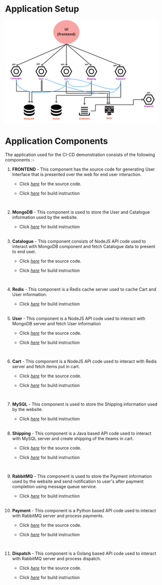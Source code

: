 # Application Setup

![Alt text](App-components.png)

# Application Components

The application used for the CI-CD demonstration consists of the following components :-

1. **FRONTEND** - This component has the source code for generating User Interface that is presented over the web for end user interaction.

    - Click [_here_](./frontend) for the source code.

    - Click [_here_](../Build) for build instruction
    
    </br>

2. **MongoDB** - This component is used to store the User and Catalogue information used by the website.
 
    - Click [_here_](../Build) for build instruction

    </br>

3. **Catalogue** - This component consists of NodeJS API code used to interact with MongoDB component and fetch Catalogue data to present to end user.

    - Click [_here_](./catalogue) for the source code.
 
    - Click [_here_](../Build) for build instruction

    </br>

4. **Redis** - This component is a Redis cache server used to cache Cart and User information.

    - Click [_here_](../Build) for build instruction

    </br>

5. **User** - This component is a NodeJS API code used to interact with MongoDB server and fetch User information

    - Click [_here_](./user) for the source code.
 
    - Click [_here_](../Build) for build instruction

    </br>

5. **Cart** - This component is a NodeJS API code used to interact with Redis server and fetch items put in cart.

    - Click [_here_](./cart) for the source code.
 
    - Click [_here_](../Build) for build instruction

    </br>


2. **MySQL** - This component is used to store the Shipping information used by the website.
 
    - Click [_here_](../Build) for build instruction

    </br>

5. **Shipping** - This component is a Java based API code used to interact with MySQL server and create shipping of the iteams in cart.

    - Click [_here_](./shipping) for the source code.
 
    - Click [_here_](../Build) for build instruction

    </br>

2. **RabbitMQ** - This component is used to store the Payment information used by the website and send notification to user's after payment completion using message queue service.
 
    - Click [_here_](../Build) for build instruction

    </br>

5. **Payment** - This component is a Python based API code used to interact with RabbitMQ server and process payments.

    - Click [_here_](./payment) for the source code.
 
    - Click [_here_](../Build) for build instruction

    </br>

5. **Dispatch** - This component is a Golang based API code used to interact with RabbitMQ server and process dispatch.

    - Click [_here_](./dispatch) for the source code.
 
    - Click [_here_](../Build) for build instruction

    </br>